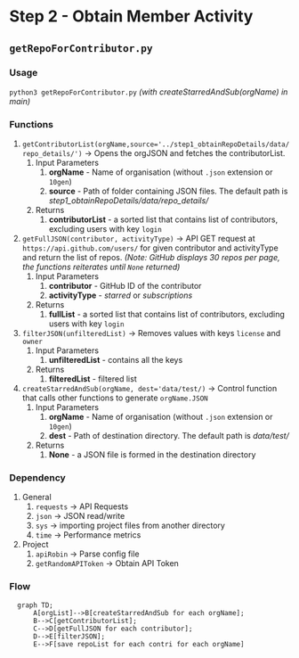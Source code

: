 # Step 2 - Obtain Member Activity 
## `getRepoForContributor.py`
### Usage
 `python3 getRepoForContributor.py` _(with createStarredAndSub(orgName) in main)_
### Functions 
1) `getContributorList(orgName,source='../step1_obtainRepoDetails/data/repo_details/')` -> Opens the orgJSON and fetches the contributorList.
   1) Input Parameters
      1) **orgName** - Name of organisation (without `.json` extension or `10gen`)
      2) **source** - Path of folder containing JSON files. The default path is _step1_obtainRepoDetails/data/repo_details/_
   2) Returns
      1) **contributorList** - a sorted list that contains list of contributors, excluding users with key `login`
2) `getFullJSON(contributor, activityType)` -> API GET request at `https://api.github.com/users/` for given contributor and activityType and return the list of repos. _(Note: GitHub displays 30 repos per page, the functions reiterates until `None` returned)_
   1) Input Parameters
      1) **contributor** - GitHub ID of the contributor
      2) **activityType** - _starred_ or _subscriptions_
   2) Returns
      1) **fullList** - a sorted list that contains list of contributors, excluding users with key `login`
3) `filterJSON(unfilteredList)` -> Removes values with keys `license` and `owner`
   1) Input Parameters
      1) **unfilteredList** - contains all the keys 
   2) Returns
      1) **filteredList** - filtered list
4) `createStarredAndSub(orgName, dest='data/test/)` -> Control function that calls other functions to generate `orgName.JSON`
   1) Input Parameters 
      1) **orgName** - Name of organisation (without `.json` extension or `10gen`)
      2) **dest** - Path of destination directory. The default path is _data/test/_  
   2) Returns 
      1) **None** - a JSON file is formed in the destination directory
### Dependency
1) General 
   1) `requests` -> API Requests
   2) `json` -> JSON read/write
   3) `sys` -> importing project files from another directory 
   4) `time` -> Performance metrics
2) Project 
   1) `apiRobin` -> Parse config file 
   2) `getRandomAPIToken` -> Obtain API Token
### Flow 

```mermaid
  graph TD;
      A[orgList]-->B[createStarredAndSub for each orgName];
      B-->C[getContributorList];
      C-->D[getFullJSON for each contributor];
      D-->E[filterJSON];
      E-->F[save repoList for each contri for each orgName]
```
